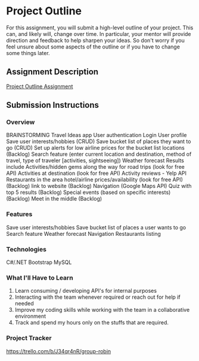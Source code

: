 # Project Outline
For this assignment, you will submit a high-level outline of your project. This can, and likely will, change over time. In particular, your mentor will provide direction and feedback to help sharpen your ideas. So don't worry if you feel unsure about some aspects of the outline or if you have to change some things later.

## Assignment Description
[Project Outline Assignment](https://education.launchcode.org/liftoff/modules/assignments/project-outline)

## Submission Instructions

### Overview
BRAINSTORMING Travel Ideas app
  User authentication
    Login
  User profile
    Save user interests/hobbies (CRUD)
    Save bucket list of places they want to go (CRUD)
      Set up alerts for low airline prices for the bucket list locations (Backlog)
  Search feature (enter current location and destination, method of travel, type of traveler [activities, sightseeing])
    Weather forecast
    Results include
      Activities/hidden gems along the way for road trips (look for free API)
      Activities at destination (look for free API)
      Activity reviews - Yelp API
      Restaurants in the area
      hotel/airline prices/availability (look for free API) (Backlog)
      link to website (Backlog)
    Navigation (Google Maps API)
  Quiz with top 5 results (Backlog)
  Special events (based on specific interests) (Backlog)
  Meet in the middle (Backlog)
### Features
  Save user interests/hobbies
  Save bucket list of places a user wants to go
  Search feature
    Weather forecast
    Navigation
    Restaurants listing
### Technologies
  C#/.NET
  Bootstrap
  MySQL
### What I'll Have to Learn
  1. Learn consuming / developing API's for internal purposes
  2. Interacting with the team whenever required or reach out for help if needed
  3. Improve my coding skills while working with the team in a collaborative environment
  4. Track and spend my hours only on the stuffs that are required.
### Project Tracker
https://trello.com/b/J34qr4nR/group-robin
